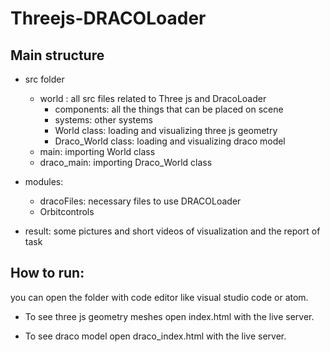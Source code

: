 # Threejs-DRACOLoader

## Main structure

 - src folder
   - world : all src files related to Three js and DracoLoader
     - components: all the things that can be placed on scene
     - systems: other systems
     - World class: loading and visualizing three js geometry
     - Draco_World class: loading and visualizing draco model              
   - main: importing World class
   - draco_main: importing Draco_World class
- modules:
  - dracoFiles: necessary files to use DRACOLoader
  - Orbitcontrols
  
- result: some pictures and short videos of visualization and the report of task



## How to run:

you can open the folder with code editor like visual studio code or atom.

- To see three js geometry meshes open index.html with the live server.


- To see draco model open draco_index.html with the live server.

